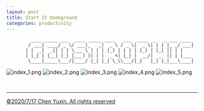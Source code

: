 ```yaml
---
layout: post
title: Start It Undeground
categories: productivity
---
```


```
         ____ _____ ___  ____ _____ ____   ___  ____  _   _ ___ ____ 
        / ___| ____/ _ \/ ___|_   _|  _ \ / _ \|  _ \| | | |_ _/ ___|
       | |  _|  _|| | | \___ \ | | | |_) | | | | |_) | |_| || | |    
       | |_| | |__| |_| |___) || | |  _ <| |_| |  __/|  _  || | |___ 
        \____|_____\___/|____/ |_| |_| \_\\___/|_|   |_| |_|___\____|
```
![index_1.png](https://i.loli.net/2020/07/18/ST1WtfDgViH7Xq4.png)
![index_2.png](https://i.loli.net/2020/07/18/GVaPtkvxlXmiwNz.png)
![index_3.png](https://i.loli.net/2020/07/18/jbfaKxC25NGdrH7.png)
![index_4.png](https://i.loli.net/2020/07/18/i4eDsHhQICgMSBU.png)
![index_5.png](https://i.loli.net/2020/07/18/UDAXPzWuOJaEjQL.png)

<br/>

---

[&copy;2020/7/17 Chen Yuxin. All rights reserved](https://www.bilibili.com/video/BV1AA411v7y5/)
